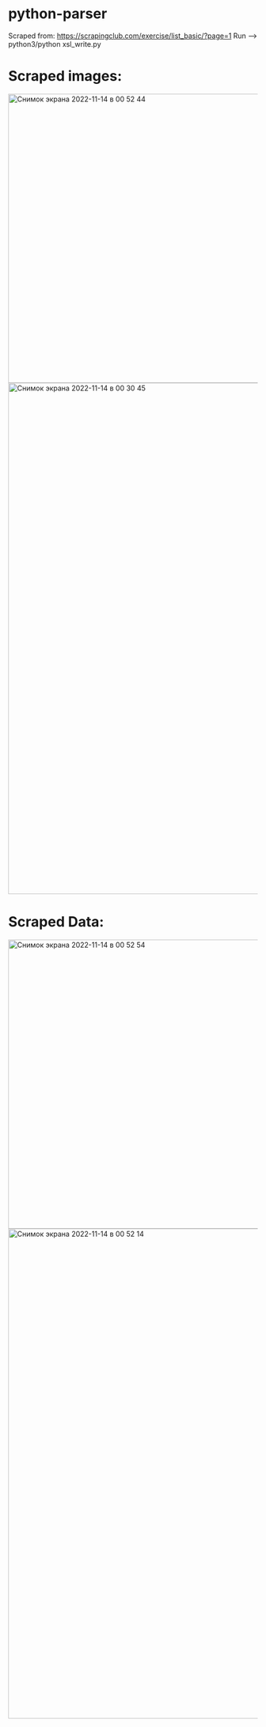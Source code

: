 # python-parser
Scraped from: https://scrapingclub.com/exercise/list_basic/?page=1
Run --> python3/python xsl_write.py

# Scraped images:


<img width="584" alt="Снимок экрана 2022-11-14 в 00 52 44" src="https://user-images.githubusercontent.com/61519936/201585623-f76ca593-e6d5-41ec-88ac-de4c92fd7d12.png">
<img width="1033" alt="Снимок экрана 2022-11-14 в 00 30 45" src="https://user-images.githubusercontent.com/61519936/201585639-f61fd478-52fe-43e0-a729-79e61b893633.png">

# Scraped Data:

<img width="584" alt="Снимок экрана 2022-11-14 в 00 52 54" src="https://user-images.githubusercontent.com/61519936/201585707-ce4c56f5-4bfa-45a4-8bae-7a771bbd2d4d.png">
<img width="990" alt="Снимок экрана 2022-11-14 в 00 52 14" src="https://user-images.githubusercontent.com/61519936/201585716-694aa50a-21a3-45a5-9b48-7b3f91841550.png">
